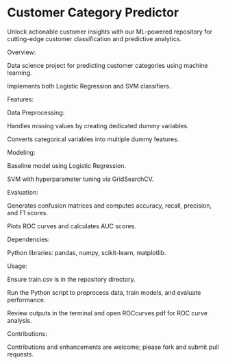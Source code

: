 # Customer Category Predictor
Unlock actionable customer insights with our ML-powered repository for cutting-edge customer classification and predictive analytics.

Overview:

Data science project for predicting customer categories using machine learning.

Implements both Logistic Regression and SVM classifiers.

Features:

Data Preprocessing:

Handles missing values by creating dedicated dummy variables.

Converts categorical variables into multiple dummy features.

Modeling:

Baseline model using Logistic Regression.

SVM with hyperparameter tuning via GridSearchCV.

Evaluation:

Generates confusion matrices and computes accuracy, recall, precision, and F1 scores.

Plots ROC curves and calculates AUC scores.

Dependencies:

Python libraries: pandas, numpy, scikit-learn, matplotlib.

Usage:

Ensure train.csv is in the repository directory.

Run the Python script to preprocess data, train models, and evaluate performance.

Review outputs in the terminal and open ROCcurves.pdf for ROC curve analysis.

Contributions:

Contributions and enhancements are welcome; please fork and submit pull requests.

